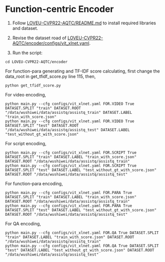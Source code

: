 # Function-centric Encoder

1. Follow [LOVEU-CVPR22-AQTC/README.md](https://github.com/starsholic/LOVEU-CVPR22-AQTC/blob/main/README.md) to install required libraries and dataset.

2. Revise the dataset road of [LOVEU-CVPR22-AQTC/encoder/configs/vit_xlnet.yaml](https://github.com/starsholic/LOVEU-CVPR22-AQTC/blob/main/encoder/configs/vit_xlnet.yaml).

3. Run the script:

```
cd LOVEU-CVPR22-AQTC/encoder
```

For function-para generating and TF-IDF score calculating, first change the data_root in get_tfidf_score.py line 115, then,

```
python get_tfidf_score.py
```

For video encoding, 

```
python main.py --cfg configs/vit_xlnet.yaml FOR.VIDEO True DATASET.SPLIT "train" DATASET.ROOT "/data/wushiwei/data/assistq/assistq_train" DATASET.LABEL "train_with_score.json"
python main.py --cfg configs/vit_xlnet.yaml FOR.VIDEO True DATASET.SPLIT "test" DATASET.ROOT "/data/wushiwei/data/assistq/assistq_test" DATASET.LABEL "test_without_gt_with_score.json"
```

For script encoding, 

```
python main.py --cfg configs/vit_xlnet.yaml FOR.SCRIPT True DATASET.SPLIT "train" DATASET.LABEL "train_with_score.json" DATASET.ROOT "/data/wushiwei/data/assistq/assistq_train"
python main.py --cfg configs/vit_xlnet.yaml FOR.SCRIPT True DATASET.SPLIT "test" DATASET.LABEL "test_without_gt_with_score.json" DATASET.ROOT "/data/wushiwei/data/assistq/assistq_test"
```

For function-para encoding,

```
python main.py --cfg configs/vit_xlnet.yaml FOR.PARA True DATASET.SPLIT "train" DATASET.LABEL "train_with_score.json" DATASET.ROOT "/data/wushiwei/data/assistq/assistq_train"
python main.py --cfg configs/vit_xlnet.yaml FOR.PARA True DATASET.SPLIT "test" DATASET.LABEL "test_without_gt_with_score.json" DATASET.ROOT "/data/wushiwei/data/assistq/assistq_test"
```

For QA encoding,

```
python main.py --cfg configs/vit_xlnet.yaml FOR.QA True DATASET.SPLIT "train" DATASET.LABEL "train_with_score.json" DATASET.ROOT "/data/wushiwei/data/assistq/assistq_train"
python main.py --cfg configs/vit_xlnet.yaml FOR.QA True DATASET.SPLIT "test" DATASET.LABEL "test_without_gt_with_score.json" DATASET.ROOT "/data/wushiwei/data/assistq/assistq_test"
```